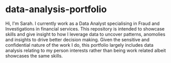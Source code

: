 # data-analysis-portfolio

Hi, I'm Sarah. I currently work as a Data Analyst specialising in Fraud and Investigations in financial services. This repository is intended to showcase skills and give insight to how I leverage data to uncover patterns, anomolies and insights to drive better decision making. Given the sensitive and confidential nature of the work I do, this portfolio largely includes data analysis relating to my person interests rather than being work related albeit showcases the same skills.
